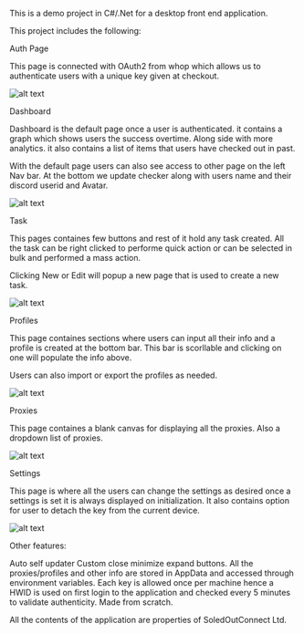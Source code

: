This is a demo project in C#/.Net for a desktop front end application.

This project includes the following:

Auth Page

This page is connected with OAuth2 from whop which allows us to authenticate users with a unique key given at checkout.

![alt text](https://media.discordapp.net/attachments/997170800467644480/1130417394553213019/Auth.JPG)

Dashboard

Dashboard is the default page once a user is authenticated. it contains a graph which shows users the success overtime. Along side with more analytics.
it also contains a list of items that users have checked out in past.

With the default page users can also see access to other page on the left Nav bar. At the bottom we update checker along with users name and their discord userid and Avatar.

![alt text](https://media.discordapp.net/attachments/997170800467644480/1130417394796462130/Dash.JPG?width=810&height=417)

Task

This pages containes few buttons and rest of it hold any task created. All the task can be right clicked to performe quick action or can be selected in bulk and performed a mass action.

Clicking New or Edit will popup a new page that is used to create a new task.

![alt text](https://media.discordapp.net/attachments/997170800467644480/1130417396205768724/Task.JPG?width=810&height=416)

Profiles

This page containes sections where users can input all their info and a profile is created at the bottom bar. This bar is scorllable and clicking on one will populate the info above.

Users can also import or export the profiles as needed.

![alt text](https://media.discordapp.net/attachments/997170800467644480/1130417395039744030/Profile.JPG?width=810&height=417)

Proxies

This page containes a blank canvas for displaying all the proxies. Also a dropdown list of proxies.

![alt text](https://media.discordapp.net/attachments/997170800467644480/1130417395454988409/Proxies.JPG?width=810&height=417)

Settings

This page is where all the users can change the settings as desired once a settings is set it is always displayed on initialization. It also contains option for user to detach the key from the current device.

![alt text](https://media.discordapp.net/attachments/997170800467644480/1130417395752775690/settings.JPG?width=810&height=417)

Other features:

Auto self updater
Custom close minimize expand buttons.
All the proxies/profiles and other info are stored in AppData and accessed through environment variables.
Each key is allowed once per machine hence a HWID is used on first login to the application and checked every 5 minutes to validate authenticity.
Made from scratch.

All the contents of the application are properties of SoledOutConnect Ltd.